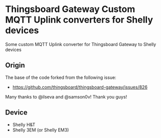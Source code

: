 # Thingsboard Gateway Custom MQTT Uplink converters for Shelly devices
Some custom MQTT Uplink converter for Thingsboard Gateway to Shelly devices

## Origin

The base of the code forked from the following issue:
- https://github.com/thingsboard/thingsboard-gateway/issues/826

Many thanks to @ilseva and @samson0v! Thank you guys!

## Device
- Shelly H&T
- Shelly 3EM (or Shelly EM3)

